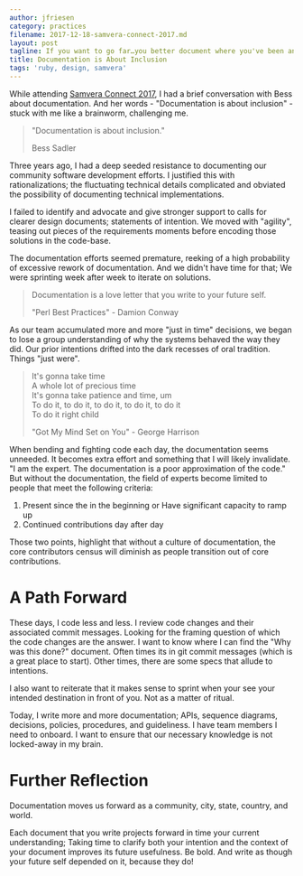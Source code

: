 ```yaml
---
author: jfriesen
category: practices
filename: 2017-12-18-samvera-connect-2017.md
layout: post
tagline: If you want to go far…you better document where you've been and where you're going
title: Documentation is About Inclusion
tags: 'ruby, design, samvera'
---
```

While attending [Samvera Connect 2017][samvera_connect_2017], I had a brief conversation with Bess about documentation. And her words - "Documentation is about inclusion" - stuck with me like a brainworm, challenging me.

> "Documentation is about inclusion."
>
> Bess Sadler

Three years ago, I had a deep seeded resistance to documenting our community software development efforts. I justified this with rationalizations; the fluctuating technical details complicated and obviated the possibility of documenting technical implementations.

I failed to identify and advocate and give stronger support to calls for clearer design documents; statements of intention. We moved with "agility", teasing out pieces of the requirements moments before encoding those solutions in the code-base.

The documentation efforts seemed premature, reeking of a high probability of excessive rework of documentation. And we didn't have time for that; We were sprinting week after week to iterate on solutions.

> Documentation is a love letter that you write to your future self.
>
> "Perl Best Practices" - Damion Conway

As our team accumulated more and more "just in time" decisions, we began to lose a group understanding of why the systems behaved the way they did. Our prior intentions drifted into the dark recesses of oral tradition. Things "just were".

> It's gonna take time   
> A whole lot of precious time   
> It's gonna take patience and time, um   
> To do it, to do it, to do it, to do it, to do it   
> To do it right child   
>
> "Got My Mind Set on You" - George Harrison

When bending and fighting code each day, the documentation seems unneeded. It becomes extra effort and something that I will likely invalidate. "I am the expert. The documentation is a poor approximation of the code." But without the documentation, the field of experts become limited to people that meet the following criteria:

1) Present since the in the beginning or Have significant capacity to ramp up
2) Continued contributions day after day

Those two points, highlight that without a culture of documentation, the core contributors census will diminish as people transition out of core contributions.

# A Path Forward

These days, I code less and less. I review code changes and their associated commit messages. Looking for the framing question of which the code changes are the answer. I want to know where I can find the "Why was this done?" document. Often times its in git commit messages (which is a great place to start). Other times, there are some specs that allude to intentions.

I also want to reiterate that it makes sense to sprint when your see your intended destination in front of you. Not as a matter of ritual.

Today, I write more and more documentation; APIs, sequence diagrams, decisions, policies, procedures, and guideliness. I have team members I need to onboard. I want to ensure that our necessary knowledge is not locked-away in my brain.

# Further Reflection

Documentation moves us forward as a community, city, state, country, and world.

Each document that you write projects forward in time your current understanding; Taking time to clarify both your intention and the context of your document improves its future usefulness. Be bold. And write as though your future self depended on it, because they do!

[samvera_connect_2017]:https://nulib.github.io/samvera-connect2017/
